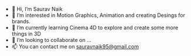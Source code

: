 - 👋 Hi, I’m Saurav Naik
- 👀 I’m interested in Motion Graphics, Animation and creating Desings for brands.
- 🌱 I’m currently learning Cinema 4D to explore and create some more things in 3D
- 💞️ I’m looking to collaborate on ...
- 📫 You can contact me on sauravnaik95@gmail.com

<!---
SauravNaik99/SauravNaik99 is a ✨ special ✨ repository because its `README.md` (this file) appears on your GitHub profile.
You can click the Preview link to take a look at your changes.
--->

